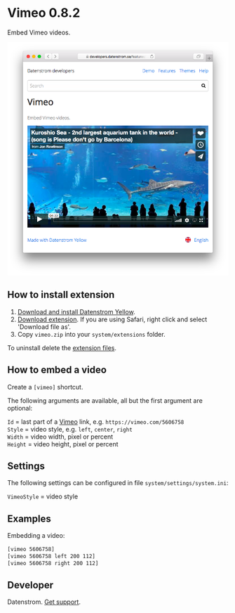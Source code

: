 Vimeo 0.8.2
===========
Embed Vimeo videos.

<p align="center"><img src="vimeo-screenshot.png?raw=true" alt="Screenshot"></p>

## How to install extension

1. [Download and install Datenstrom Yellow](https://github.com/datenstrom/yellow/).
2. [Download extension](https://github.com/datenstrom/yellow-extensions/raw/master/zip/vimeo.zip). If you are using Safari, right click and select 'Download file as'.
3. Copy `vimeo.zip` into your `system/extensions` folder.

To uninstall delete the [extension files](extension.ini).

## How to embed a video

Create a `[vimeo]` shortcut.
 
The following arguments are available, all but the first argument are optional:

`Id` = last part of a [Vimeo](https://www.vimeo.com) link, e.g. `https://vimeo.com/5606758`  
`Style` = video style, e.g. `left`, `center`, `right`  
`Width` = video width, pixel or percent  
`Height` = video height, pixel or percent   
 
## Settings

The following settings can be configured in file `system/settings/system.ini`:

`VimeoStyle` = video style  

## Examples

Embedding a video:

    [vimeo 5606758]
    [vimeo 5606758 left 200 112]
    [vimeo 5606758 right 200 112]

## Developer

Datenstrom. [Get support](https://extensions.datenstrom.se/help/).
